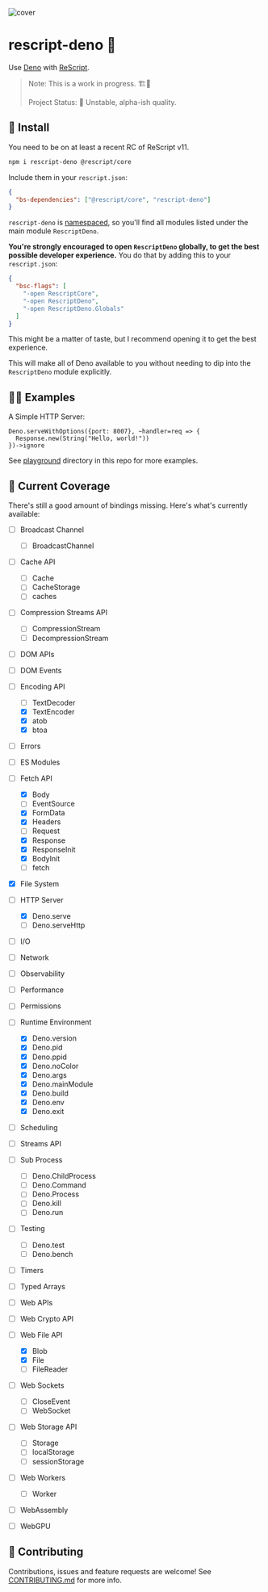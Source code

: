 ![cover](https://cdn.jsdelivr.net/gh/tsirysndr/rescript-deno@main/.github/images/cover.png)

# rescript-deno 🦕

Use [Deno](https://deno.com/) with [ReScript](https://rescript-lang.org/).

> Note: This is a work in progress. 🏗️🚧
>
> Project Status: 🐲 Unstable, alpha-ish quality.

## 🚚 Install

You need to be on at least a recent RC of ReScript v11.

```sh
npm i rescript-deno @rescript/core
```

Include them in your `rescript.json`:

```json
{
  "bs-dependencies": ["@rescript/core", "rescript-deno"]
}
```

`rescript-deno` is [namespaced](https://rescript-lang.org/docs/manual/latest/build-configuration#name-namespace), so you'll find all modules listed under the main module `RescriptDeno`.

**You're strongly encouraged to open `RescriptDeno` globally, to get the best possible developer experience.** You do that by adding this to your `rescript.json`:

```json
{
  "bsc-flags": [
    "-open RescriptCore",
    "-open RescriptDeno",
    "-open RescriptDeno.Globals"
  ]
}
```

This might be a matter of taste, but I recommend opening it to get the best experience.

This will make all of Deno available to you without needing to dip into the `RescriptDeno` module explicitly.

## 🧑‍🔬 Examples

A Simple HTTP Server:

```rescript
Deno.serveWithOptions({port: 8007}, ~handler=req => {
  Response.new(String("Hello, world!"))
})->ignore
```

See [playground](playground) directory in this repo for more examples.

## 📑 Current Coverage

There's still a good amount of bindings missing. Here's what's currently available:

- [ ] Broadcast Channel
  - [ ] BroadcastChannel
- [ ] Cache API
  - [ ] Cache
  - [ ] CacheStorage
  - [ ] caches
- [ ] Compression Streams API
  - [ ] CompressionStream
  - [ ] DecompressionStream
- [ ] DOM APIs
- [ ] DOM Events
- [ ] Encoding API
  - [ ] TextDecoder
  - [x] TextEncoder
  - [x] atob
  - [x] btoa
- [ ] Errors
- [ ] ES Modules
- [ ] Fetch API
  - [x] Body
  - [ ] EventSource
  - [x] FormData
  - [x] Headers
  - [ ] Request
  - [x] Response
  - [x] ResponseInit
  - [x] BodyInit
  - [ ] fetch
- [x] File System
- [ ] HTTP Server
  - [x] Deno.serve
  - [ ] Deno.serveHttp
- [ ] I/O
- [ ] Network
- [ ] Observability
- [ ] Performance
- [ ] Permissions
- [ ] Runtime Environment
  - [x] Deno.version
  - [x] Deno.pid
  - [x] Deno.ppid
  - [x] Deno.noColor
  - [x] Deno.args
  - [x] Deno.mainModule
  - [x] Deno.build
  - [x] Deno.env
  - [x] Deno.exit
- [ ] Scheduling
- [ ] Streams API
- [ ] Sub Process
  - [ ] Deno.ChildProcess
  - [ ] Deno.Command
  - [ ] Deno.Process
  - [ ] Deno.kill
  - [ ] Deno.run 
- [ ] Testing
  - [ ] Deno.test
  - [ ] Deno.bench 
- [ ] Timers
- [ ] Typed Arrays
- [ ] Web APIs
- [ ] Web Crypto API
- [ ] Web File API
  - [x] Blob
  - [x] File
  - [ ] FileReader
- [ ] Web Sockets
  - [ ] CloseEvent
  - [ ] WebSocket
- [ ] Web Storage API
  - [ ] Storage
  - [ ] localStorage
  - [ ] sessionStorage
- [ ] Web Workers
  - [ ] Worker
- [ ] WebAssembly
- [ ] WebGPU


## 🤝 Contributing

Contributions, issues and feature requests are welcome!
See [CONTRIBUTING.md](CONTRIBUTING.md) for more info.